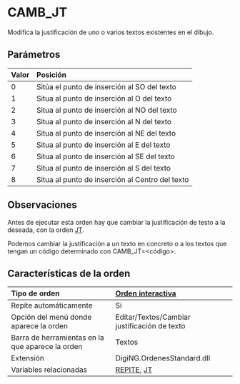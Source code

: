 # CAMB\_JT

Modifica la justificación de uno o varios textos existentes en el dibujo.

## Parámetros

| Valor | Posición |
| :--- | :--- |
| 0 | Sitúa el punto de inserción al SO del texto |
| 1 | Situa al punto de inserción al O del texto |
| 2 | Situa al punto de inserción al NO del texto |
| 3 | Situa al punto de inserción al N del texto |
| 4 | Situa al punto de inserción al NE del texto |
| 5 | Situa al punto de inserción al E del texto |
| 6 | Situa al punto de inserción al SE del texto |
| 7 | Situa al punto de inserción al S del texto |
| 8 | Situa al punto de inserción al Centro del texto |

## Observaciones

Antes de ejecutar esta orden hay que cambiar la justificación de testo a la deseada, con la orden [JT](/digi3d-net/referencia/digi3d.net/ventana-de-dibujo/ordenes/c/JT.html).

Podemos cambiar la justificación a un texto en concreto o a los textos que tengan un código determinado con CAMB\_JT=&lt;código&gt;.

## Características de la orden

| Tipo de orden | [Orden interactiva](camb-jt.md) |
| :--- | :--- |
| Repite automáticamente | Si |
| Opción del menú donde aparece la orden | Editar/Textos/Cambiar justificación de texto |
| Barra de herramientas en la que aparece la orden | Textos |
| Extensión | DigiNG.OrdenesStandard.dll |
| Variables relacionadas | [REPITE](/digi3d-net/referencia/digi3d.net/ventana-de-dibujo/ordenes/c/REPITE.html), [JT](/digi3d-net/referencia/digi3d.net/ventana-de-dibujo/ordenes/c/JT.html) |

